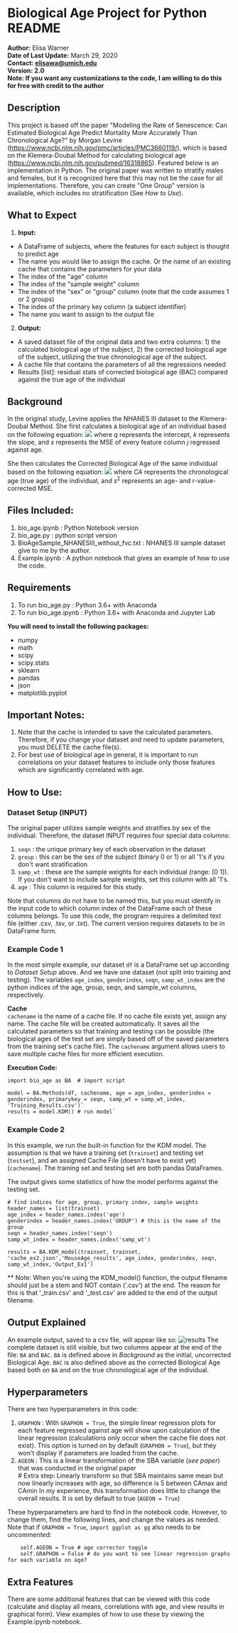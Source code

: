 # Biological Age Project for Python README

**Author:** Elisa Warner  
**Date of Last Update:** March 29, 2020  
**Contact: elisawa@umich.edu**  
**Version: 2.0**  
**Note: If you want any customizations to the code, I am willing to do this for free with credit to the author**

## Description
This project is based off the paper "Modeling the Rate of Senescence: Can Estimated Biological Age Predict Mortality More Accurately Than Chronological Age?" by Morgan Levine (https://www.ncbi.nlm.nih.gov/pmc/articles/PMC3660119/), which is based on the Klemera-Doubal Method for calculating biological age (https://www.ncbi.nlm.nih.gov/pubmed/16318865). Featured below is an implementation in Python. The original paper was written to stratify males and females, but it is recognized here that this may not be the case for all implementations. Therefore, you can create "One Group" version is available, which includes no stratification (See _How to Use_).

## What to Expect
1. **Input:** 
* A DataFrame of subjects, where the features for each subject is thought to predict age  
* The name you would like to assign the cache. Or the name of an existing cache that contains the parameters for your data
* The index of the "age" column  
* The index of the "sample weight" column  
* The index of the "sex" or "group" column (note that the code assumes 1 or 2 groups)  
* The index of the primary key column (a subject identifier)  
* The name you want to assign to the output file
2. **Output:** 
* A saved dataset file of the original data and two extra columns: 1) the calculated biological age of the subject, 2) the corrected biological age of the subject, utilizing the true chronological age of the subject.  
* A cache file that contains the parameters of all the regressions needed  
* Results [list]: residual stats of corrected biological age (BAC) compared against the true age of the individual  

## Background
In the original study, Levine applies the NHANES III dataset to the Klemera-Doubal Method. She first calculates a biological age of an individual based on the following equation:
![](images/BA.png)
where $q$ represents the intercept, $k$ represents the slope, and $s$ represents the MSE of every feature column $j$ regressed against age.  

She then calculates the Corrected Biological Age of the same individual based on the following equation:
![](images/BAC.png)
where $CA$ represents the chronological age (true age) of the individual, and $s^2$ represents an age- and r-value-corrected MSE.

## Files Included:
1. bio_age.ipynb : Python Notebook version
2. bio_age.py : python script version
4. BioAgeSample_NHANESIII_without_fvc.txt : NHANES III sample dataset give to me by the author.
5. Example.ipynb : A python notebook that gives an example of how to use the code.

## Requirements
1. To run bio_age.py : Python 3.6+ with Anaconda
2. To run bio_age.ipynb : Python 3.6+ with Anaconda and Jupyter Lab

**You will need to install the following packages:**
* numpy  
* math  
* scipy  
* scipy.stats  
* sklearn  
* pandas  
* json  
* matplotlib.pyplot  

## Important Notes: 
1. Note that the cache is intended to save the calculated parameters. Therefore, if you change your dataset and need to update parameters, you must DELETE the cache file(s).  
2. For best use of biological age in general, it is important to run correlations on your dataset features to include only those features which are significantly correlated with age.

## How to Use:
### Dataset Setup (INPUT)
The original paper utilizes sample weights and stratifies by sex of the individual. Therefore, the dataset INPUT requires four special data columns:  
1. `seqn` : the unique primary key of each observation in the dataset  
2. `group` : this can be the sex of the subject (binary 0 or 1) or all '1's if you don't want stratification  
3. `samp_wt` : these are the sample weights for each individual (range: [0 1]). If you don't want to include sample weights, set this column with all '1's.  
4. `age` : This column is required for this study.  

Note that columns do not have to be named this, but you must identify in the input code to which column index of the DataFrame each of these columns belongs. To use this code, the program requires a delimited text file (either .csv, .tsv, or .txt). The current version requires datasets to be in DataFrame form.

### Example Code 1
In the most simple example, our dataset `df` is a DataFrame set up according to _Dataset Setup_ above. And we have one dataset (not split into training and testing). The variables `age_index`, `genderindex`, `seqn`, `samp_wt_index` are the python indices of the age, group, seqn, and sample_wt columns, respectively. 

**Cache**  
`cachename` is the name of a cache file. If no cache file exists yet, assign any name. The cache file will be created automatically. It saves all the calculated parameters so that training and testing can be possible (the biological ages of the test set are simply based off of the saved parameters from the training set's cache file). The `cachename` argument allows users to save multiple cache files for more efficient execution.

**Execution Code:**

    import bio_age as BA  # import script

    model = BA.Methods(df, cachename, age = age_index, genderindex = genderindex, primarykey = seqn, samp_wt = samp_wt_index, 'Training_Results.csv')`
    results = model.KDM() # run model`

### Example Code 2
In this example, we run the built-in function for the KDM model. The assumption is that we have a training set (`trainset`) and testing set (`testset`), and an assigned Cache File (doesn't have to exist yet) (`cachename`). The training set and testing set are both pandas DataFrames.

The output gives some statistics of how the model performs against the testing set.

    # find indices for age, group, primary index, sample weights
    header_names = list(trainset)
    age_index = header_names.index('age')
    genderindex = header_names.index('GROUP') # this is the name of the group
    seqn = header_names.index('seqn')
    samp_wt_index = header_names.index('samp_wt')

    results = BA.KDM_model(trainset, trainset, 'cache_ex2.json','MouseAge_results', age_index, genderindex, seqn, samp_wt_index,'Output_Ex1')

** Note: When you're using the KDM_model() function, the output filename should just be a stem and NOT contain ('.csv') at the end. The reason for this is that '\_train.csv' and '\_test.csv' are added to the end of the output filename.

## Output Explained
An example output, saved to a csv file, will appear like so:
![results](images/Output_ex.png)
The complete dataset is still visible, but two columns appear at the end of the file: `BA` and `BAC`. `BA` is defined above in _Background_ as the initial, uncorrected Biological Age. `BAC` is also defined above as the corrected Biological Age based both on `BA` and on the true chronological age of the individual.

## Hyperparameters
There are two hyperparameters in this code:  
1. `GRAPHON` : With `GRAPHON = True`, the simple linear regression plots for each feature regressed against age will show upon calculation of the linear regression (calculations only occur when the cache file does not exist). This option is turned on by default (`GRAPHON = True`), but they won't display if parameters are loaded from the cache.
2. `AGEON` : This is a linear transformation of the SBA variable (_see paper_) that was conducted in the original paper  
            # Extra step: Linearly transform so that SBA maintains same mean but now linearly increases with age, so difference is 5 between CAmax and CAmin
In my experience, this transformation does little to change the overall results. It is set by default to true (`AGEON = True`)  

These hyperparameters are hard to find in the notebook code. However, to change them, find the following lines, and change the values as needed. Note that if `GRAPHON = True`, `import ggplot as gg` also needs to be uncommented:

        self.AGEON = True # age corrector toggle
        self.GRAPHON = False # do you want to see linear regression graphs for each variable on age?

## Extra Features
There are some additional features that can be viewed with this code (calculate and display all means, correlations with age, and view results in graphical form). View examples of how to use these by viewing the Example.ipynb notebook.